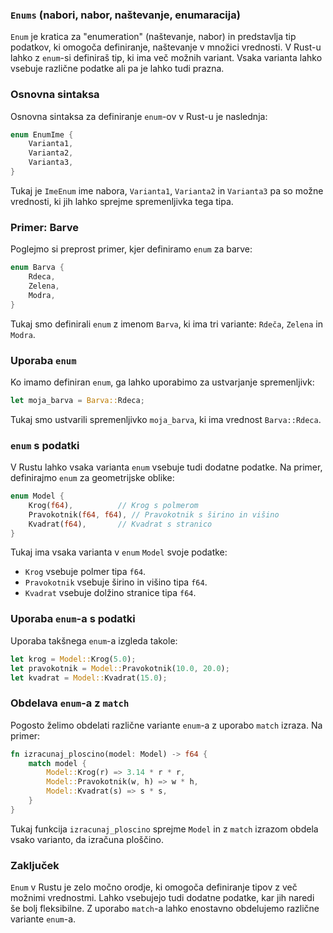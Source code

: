 

### `Enums` (nabori, nabor, naštevanje, enumaracija)

`Enum` je kratica za "enumeration" (naštevanje, nabor) in predstavlja tip podatkov, ki omogoča definiranje, naštevanje v množici vrednosti. V Rust-u lahko z `enum`-si definiraš tip, ki ima več možnih variant. Vsaka varianta lahko vsebuje različne podatke ali pa je lahko tudi prazna.

### Osnovna sintaksa

Osnovna sintaksa za definiranje `enum`-ov v Rust-u je naslednja:

```rust
enum EnumIme {
    Varianta1,
    Varianta2,
    Varianta3,
}
```

Tukaj je `ImeEnum` ime nabora, `Varianta1`, `Varianta2` in `Varianta3` pa so možne vrednosti, ki jih lahko sprejme spremenljivka tega tipa.

### Primer: Barve

Poglejmo si preprost primer, kjer definiramo `enum` za barve:

```rust
enum Barva {
    Rdeca,
    Zelena,
    Modra,
}
```

Tukaj smo definirali `enum` z imenom `Barva`, ki ima tri variante: `Rdeča`, `Zelena` in `Modra`.

### Uporaba `enum`

Ko imamo definiran `enum`, ga lahko uporabimo za ustvarjanje spremenljivk:

```rust
let moja_barva = Barva::Rdeca;
```

Tukaj smo ustvarili spremenljivko `moja_barva`, ki ima vrednost `Barva::Rdeca`.

### `enum` s podatki

V Rustu lahko vsaka varianta `enum` vsebuje tudi dodatne podatke. Na primer, definirajmo `enum` za geometrijske oblike:

```rust
enum Model {
    Krog(f64),          // Krog s polmerom
    Pravokotnik(f64, f64), // Pravokotnik s širino in višino
    Kvadrat(f64),       // Kvadrat s stranico
}
```

Tukaj ima vsaka varianta v `enum` `Model` svoje podatke:

- `Krog` vsebuje polmer tipa `f64`.
- `Pravokotnik` vsebuje širino in višino tipa `f64`.
- `Kvadrat` vsebuje dolžino stranice tipa `f64`.

### Uporaba `enum`-a s podatki

Uporaba takšnega `enum`-a izgleda takole:

```rust
let krog = Model::Krog(5.0);
let pravokotnik = Model::Pravokotnik(10.0, 20.0);
let kvadrat = Model::Kvadrat(15.0);
```

### Obdelava `enum`-a z `match`

Pogosto želimo obdelati različne variante `enum`-a z uporabo `match` izraza. Na primer:

```rust
fn izracunaj_ploscino(model: Model) -> f64 {
    match model {
        Model::Krog(r) => 3.14 * r * r,
        Model::Pravokotnik(w, h) => w * h,
        Model::Kvadrat(s) => s * s,
    }
}
```

Tukaj funkcija `izracunaj_ploscino` sprejme `Model` in z `match` izrazom obdela vsako varianto, da izračuna ploščino.

### Zaključek

`Enum` v Rustu je zelo močno orodje, ki omogoča definiranje tipov z več možnimi vrednostmi. Lahko vsebujejo tudi dodatne podatke, kar jih naredi še bolj fleksibilne. Z uporabo `match`-a lahko enostavno obdelujemo različne variante `enum`-a.
